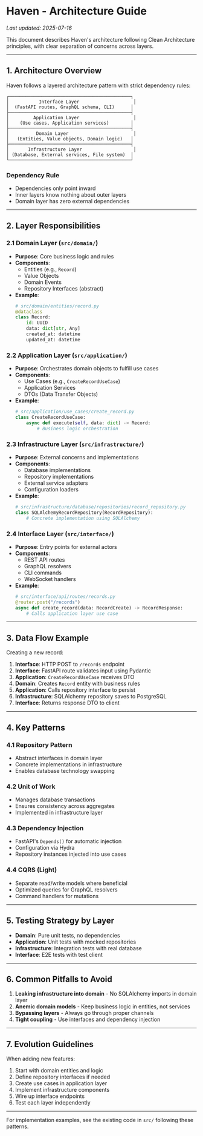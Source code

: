 # Haven - Architecture Guide

*Last updated: 2025-07-16*

This document describes Haven's architecture following Clean Architecture principles, with clear separation of concerns across layers.

---

## 1. Architecture Overview

Haven follows a layered architecture pattern with strict dependency rules:

```
┌─────────────────────────────────────────────┐
│           Interface Layer                    │
│  (FastAPI routes, GraphQL schema, CLI)      │
├─────────────────────────────────────────────┤
│         Application Layer                    │
│    (Use cases, Application services)        │
├─────────────────────────────────────────────┤
│          Domain Layer                        │
│   (Entities, Value objects, Domain logic)   │
├─────────────────────────────────────────────┤
│       Infrastructure Layer                   │
│ (Database, External services, File system)  │
└─────────────────────────────────────────────┘
```

### Dependency Rule
- Dependencies only point inward
- Inner layers know nothing about outer layers
- Domain layer has zero external dependencies

---

## 2. Layer Responsibilities

### 2.1 Domain Layer (`src/domain/`)
- **Purpose**: Core business logic and rules
- **Components**: 
  - Entities (e.g., `Record`)
  - Value Objects
  - Domain Events
  - Repository Interfaces (abstract)
- **Example**:
  ```python
  # src/domain/entities/record.py
  @dataclass
  class Record:
      id: UUID
      data: dict[str, Any]
      created_at: datetime
      updated_at: datetime
  ```

### 2.2 Application Layer (`src/application/`)
- **Purpose**: Orchestrates domain objects to fulfill use cases
- **Components**:
  - Use Cases (e.g., `CreateRecordUseCase`)
  - Application Services
  - DTOs (Data Transfer Objects)
- **Example**:
  ```python
  # src/application/use_cases/create_record.py
  class CreateRecordUseCase:
      async def execute(self, data: dict) -> Record:
          # Business logic orchestration
  ```

### 2.3 Infrastructure Layer (`src/infrastructure/`)
- **Purpose**: External concerns and implementations
- **Components**:
  - Database implementations
  - Repository implementations
  - External service adapters
  - Configuration loaders
- **Example**:
  ```python
  # src/infrastructure/database/repositories/record_repository.py
  class SQLAlchemyRecordRepository(RecordRepository):
      # Concrete implementation using SQLAlchemy
  ```

### 2.4 Interface Layer (`src/interface/`)
- **Purpose**: Entry points for external actors
- **Components**:
  - REST API routes
  - GraphQL resolvers
  - CLI commands
  - WebSocket handlers
- **Example**:
  ```python
  # src/interface/api/routes/records.py
  @router.post("/records")
  async def create_record(data: RecordCreate) -> RecordResponse:
      # Calls application layer use case
  ```

---

## 3. Data Flow Example

Creating a new record:

1. **Interface**: HTTP POST to `/records` endpoint
2. **Interface**: FastAPI route validates input using Pydantic
3. **Application**: `CreateRecordUseCase` receives DTO
4. **Domain**: Creates `Record` entity with business rules
5. **Application**: Calls repository interface to persist
6. **Infrastructure**: SQLAlchemy repository saves to PostgreSQL
7. **Interface**: Returns response DTO to client

---

## 4. Key Patterns

### 4.1 Repository Pattern
- Abstract interfaces in domain layer
- Concrete implementations in infrastructure
- Enables database technology swapping

### 4.2 Unit of Work
- Manages database transactions
- Ensures consistency across aggregates
- Implemented in infrastructure layer

### 4.3 Dependency Injection
- FastAPI's `Depends()` for automatic injection
- Configuration via Hydra
- Repository instances injected into use cases

### 4.4 CQRS (Light)
- Separate read/write models where beneficial
- Optimized queries for GraphQL resolvers
- Command handlers for mutations

---

## 5. Testing Strategy by Layer

- **Domain**: Pure unit tests, no dependencies
- **Application**: Unit tests with mocked repositories
- **Infrastructure**: Integration tests with real database
- **Interface**: E2E tests with test client

---

## 6. Common Pitfalls to Avoid

1. **Leaking infrastructure into domain** - No SQLAlchemy imports in domain layer
2. **Anemic domain models** - Keep business logic in entities, not services
3. **Bypassing layers** - Always go through proper channels
4. **Tight coupling** - Use interfaces and dependency injection

---

## 7. Evolution Guidelines

When adding new features:

1. Start with domain entities and logic
2. Define repository interfaces if needed
3. Create use cases in application layer
4. Implement infrastructure components
5. Wire up interface endpoints
6. Test each layer independently

---

For implementation examples, see the existing code in `src/` following these patterns.